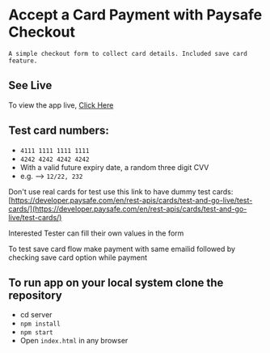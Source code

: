 # Accept a Card Payment with Paysafe Checkout

`A simple checkout form to collect card details. Included save card feature.`

## See Live

To view the app live, [Click Here](http://54.226.182.106/)

## Test card numbers:

- `4111 1111 1111 1111`
- `4242 4242 4242 4242`
- With a valid future expiry date, a random three digit CVV
- e.g. --> `12/22, 232`

Don't use real cards for test use this link to have dummy test cards: [https://developer.paysafe.com/en/rest-apis/cards/test-and-go-live/test-cards/](https://developer.paysafe.com/en/rest-apis/cards/test-and-go-live/test-cards/)

Interested Tester can fill their own values in the form

To test save card flow make payment with same emailid followed by checking save card option while payment

## To run app on your local system clone the repository

- cd server
- `npm install`
- `npm start`
- Open `index.html` in any browser
